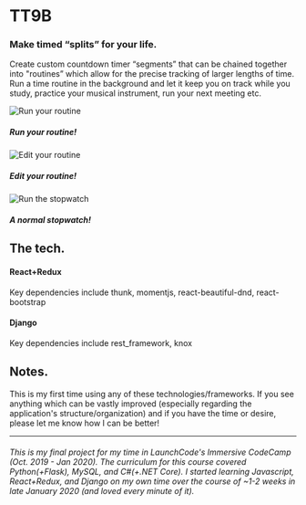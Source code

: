# TT9B
 ### Make timed “splits” for your life.
  Create custom countdown timer “segments” that can be chained together into "routines” which allow for the precise tracking of larger lengths of time. 
  Run a time routine in the background and let it keep you on track while you study, practice your musical instrument, run your next meeting etc.
  
  ![Run your routine](https://media.giphy.com/media/iDUZ7jl65r1ojyaH7P/giphy.gif)
  ##### Run your routine!
  
  ![Edit your routine](https://media.giphy.com/media/hSLn5FPLsQwT2lywjV/giphy.gif)
  ##### Edit your routine!
  
  ![Run the stopwatch](https://media.giphy.com/media/gi9hso4A5uxf1vOlKY/giphy.gif)
  ##### A normal stopwatch!

  The tech.
  ----
  #### React+Redux
  Key dependencies include thunk, momentjs, react-beautiful-dnd, react-bootstrap
  #### Django
  Key dependencies include rest_framework, knox

  Notes.
  ----
  This is my first time using any of these technologies/frameworks. If you see anything 
  which can be vastly improved (especially regarding the application's structure/organization) and if you have the time or desire, please let me know how I can be better!
  
  ----
  
###### This is my final project for my time in LaunchCode's Immersive CodeCamp (Oct. 2019 - Jan 2020). The curriculum for this course covered Python(+Flask), MySQL, and C#(+.NET Core). I started learning Javascript, React+Redux, and Django on my own time over the course of ~1-2 weeks in late January 2020 (and loved every minute of it).
